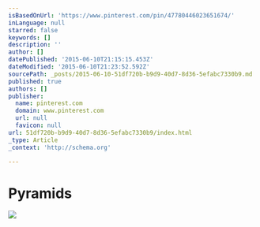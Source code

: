 ```yaml
---
isBasedOnUrl: 'https://www.pinterest.com/pin/47780446023651674/'
inLanguage: null
starred: false
keywords: []
description: ''
author: []
datePublished: '2015-06-10T21:15:15.453Z'
dateModified: '2015-06-10T21:23:52.592Z'
sourcePath: _posts/2015-06-10-51df720b-b9d9-40d7-8d36-5efabc7330b9.md
published: true
authors: []
publisher:
  name: pinterest.com
  domain: www.pinterest.com
  url: null
  favicon: null
url: 51df720b-b9d9-40d7-8d36-5efabc7330b9/index.html
_type: Article
_context: 'http://schema.org'

---
```

# Pyramids
![](https://s-media-cache-ak0.pinimg.com/736x/f5/a8/25/f5a8253d363378d1a949494190582da8.jpg)